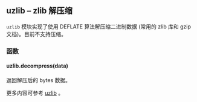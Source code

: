 ## **uzlib** – zlib 解压缩

`uzlib` 模块实现了使用 DEFLATE 算法解压缩二进制数据 (常用的 zlib 库和 gzip 文档)。目前不支持压缩。

### 函数

#### **uzlib.decompress**(data)
返回解压后的 bytes 数据。

更多内容可参考 [uzlib](http://docs.micropython.org/en/latest/pyboard/library/uzlib.html) 。
